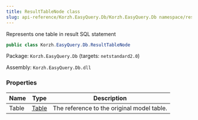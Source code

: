 ```yaml
---
title: ResultTableNode class
slug: api-reference/Korzh.EasyQuery.Db/Korzh.EasyQuery.Db namespace/resulttablenode-class
---
```



Represents one table in result SQL statement
```csharp
public class Korzh.EasyQuery.Db.ResultTableNode

```
Package: `Korzh.EasyQuery.Db` (targets: `netstandard2.0`)

Assembly: `Korzh.EasyQuery.Db.dll`

### Properties

| Name | Type | Description | 
| --- | --- | --- | 
| Table | [Table](/api-reference/korzh-easyquery-db/korzh-easyquery-db-namespace/table-class) | The reference to the original model table. |